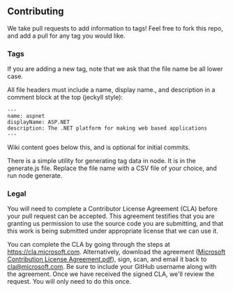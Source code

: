 ## Contributing

We take pull requests to add information to tags! Feel free to fork this repo, and add a pull for any tag you would like.


### Tags

If you are adding a new tag, note that we ask that the file name be all lower case.

All file headers must include a name, display name., and description in a comment block at the top (jeckyll style):

```
---
name: aspnet
displayName: ASP.NET
description: The .NET platform for making web based applications
---
```

Wiki content goes below this, and is optional for initial commits.

There is a simple utility for generating tag data in node. It is in the generate.js file. Replace the file name with a CSV file of your choice, and run node generate.


### Legal

You will need to complete a Contributor License Agreement (CLA) before your pull
request can be accepted. This agreement testifies that you are granting us
permission to use the source code you are submitting, and that this work is
being submitted under appropriate license that we can use it.

You can complete the CLA by going through the steps at
https://cla.microsoft.com. Alternatively, download the agreement
([Microsoft Contribution License Agreement.pdf](https://opensource.microsoft.com/pdf/microsoft-contribution-license-agreement.pdf)),
sign, scan, and email it back to <cla@microsoft.com>. Be sure to include your
GitHub username along with the agreement. Once we have received the signed CLA,
 we'll review the request. You will only need to do this once.
